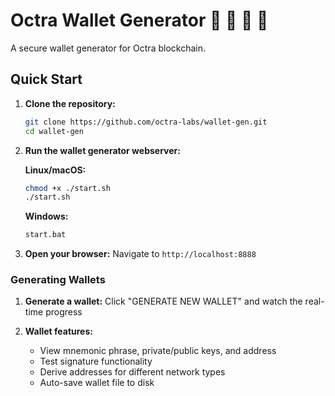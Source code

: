 # Octra Wallet Generator 🙌 🤝 💚 🫡 

A secure wallet generator for Octra blockchain.

## Quick Start

1. **Clone the repository:**
   ```bash
   git clone https://github.com/octra-labs/wallet-gen.git
   cd wallet-gen
   ```

2. **Run the wallet generator webserver:**
   
   **Linux/macOS:**
   ```bash
   chmod +x ./start.sh
   ./start.sh
   ```
   
   **Windows:**
   ```bash
   start.bat
   ```

3. **Open your browser:**
   Navigate to `http://localhost:8888`

### Generating Wallets

1. **Generate a wallet:**
   Click "GENERATE NEW WALLET" and watch the real-time progress

2. **Wallet features:**
   - View mnemonic phrase, private/public keys, and address
   - Test signature functionality
   - Derive addresses for different network types
   - Auto-save wallet file to disk